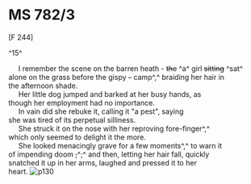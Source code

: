 # MS 782/3

[F 244]

^15^

&nbsp;&nbsp;&nbsp;&nbsp;&nbsp;I remember the scene on the barren heath - ~~the~~ ^a^ girl ~~sitting~~ ^sat^ \
alone on the grass before the gispy ~~-~~ camp^,^ braiding her hair in \
the afternoon shade. \
&nbsp;&nbsp;&nbsp;&nbsp;&nbsp;Her little dog jumped and barked at her busy hands, as \
though her employment had no importance. \
&nbsp;&nbsp;&nbsp;&nbsp;&nbsp;In vain did she rebuke it, calling it "a pest", saying \
she was tired of its perpetual silliness. \
&nbsp;&nbsp;&nbsp;&nbsp;&nbsp;She struck it on the nose with her reproving fore-finger^,^ \
which only seemed to delight it the more. \
&nbsp;&nbsp;&nbsp;&nbsp;&nbsp;She looked menacingly grave for a few moments^,^ to warn it \
of impending doom ~~,~~^;^ and then, letting her hair fall, quickly \
snatched it up in her arms, laughed and pressed it to her \
heart.
![p130](MS782_3-130.jpg)
